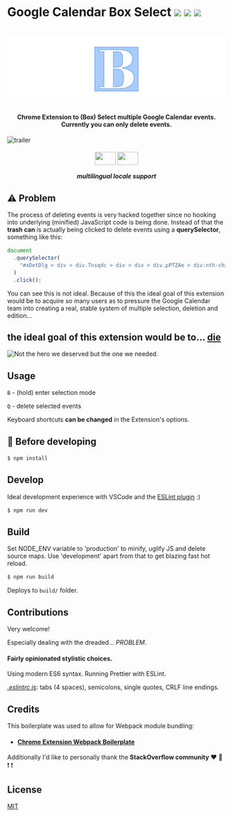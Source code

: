 # Google Calendar Box Select [![](https://img.shields.io/travis/com/JakubKoralewski/google-calendar-box-select/master.svg)](https://travis-ci.com/JakubKoralewski/google-calendar-box-select/builds) [![](https://img.shields.io/github/release/JakubKoralewski/google-calendar-box-select.svg?label=stable)](https://github.com/JakubKoralewski/google-calendar-box-select/releases/latest) [![](https://img.shields.io/github/release-pre/JakubKoralewski/google-calendar-box-select.svg?label=unstable)](https://github.com/JakubKoralewski/google-calendar-box-select/releases/tag/experimental)

# ![logo](docs/img/main_logo.png)

<h4 align="center">Chrome Extension to (Box) Select multiple Google Calendar events. Currently you can only delete events. </h4>

![trailer](docs/img/demo.gif)

<h5 align="center">
<img src="https://upload.wikimedia.org/wikipedia/en/thumb/1/12/Flag_of_Poland.svg/320px-Flag_of_Poland.svg.png" height="30" width="48"/> <img src="https://upload.wikimedia.org/wikipedia/commons/thumb/a/ae/Flag_of_the_United_Kingdom.svg/320px-Flag_of_the_United_Kingdom.svg.png" height="30" width="48" />

multilingual locale support

</h5>

## :warning: Problem

The process of deleting events is very hacked together since no hooking into underlying (minified) JavaScript code is being done.
Instead of that the **trash can** is actually being clicked to delete events using a **querySelector**, something like this:

```javascript
document
  .querySelector(
    "#xDetDlg > div > div.Tnsqdc > div > div > div.pPTZAe > div:nth-child(2) > div"
  )
  .click();
```

You can see this is not ideal.
Because of this the ideal goal of this extension would be to acquire so many users as to pressure the Google Calendar team into creating a real, stable system of multiple selection, deletion and edition...

## the ideal goal of this extension would be to... [**die**](https://getyarn.io/yarn-clip/9f143220-ed9d-4525-b4ef-b37fd5413768)

![Not the hero we deserved but the one we needed.](https://i.imgur.com/NN4nmKR.gif)

## Usage

`B` - (hold) enter selection mode

`Q` - delete selected events

Keyboard shortcuts **can be changed** in the Extension's options.

## :construction: Before developing

```bash
$ npm install
```

## Develop

Ideal development experience with VSCode and the [ESLint plugin](https://marketplace.visualstudio.com/items?itemName=dbaeumer.vscode-eslint) :)

```bash
$ npm run dev
```

## Build

Set NODE_ENV variable to 'production' to minify, uglify JS and delete source maps. Use 'development' apart from that to get blazing fast hot reload.

```bash
$ npm run build
```

Deploys to `build/` folder.

## Contributions

Very welcome!

Especially dealing with the dreaded... _PROBLEM_.

#### Fairly opinionated stylistic choices.

Using modern ES6 syntax.
Running Prettier with ESLint.

[_.eslintrc.js_](.eslintrc.js): tabs (4 spaces), semicolons, single quotes, CRLF line endings.

## Credits

This boilerplate was used to allow for Webpack module bundling:

- #### [Chrome Extension Webpack Boilerplate](https://github.com/samuelsimoes/chrome-extension-webpack-boilerplate)

Additionally I'd like to personally thank the **StackOverflow community** :heart: :sparkling_heart: :exclamation: :exclamation:

## License

[MIT](LICENSE)
